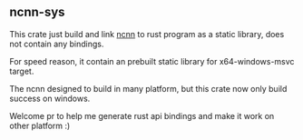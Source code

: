 ## ncnn-sys

This crate just build and link [ncnn](https://github.com/Tencent/ncnn) to rust program as a static library, does not contain any bindings.

For speed reason, it contain an prebuilt static library for x64-windows-msvc target.

The ncnn designed to build in many platform, but this crate now only build success on windows.

Welcome pr to help me generate rust api bindings and make it work on other platform :)